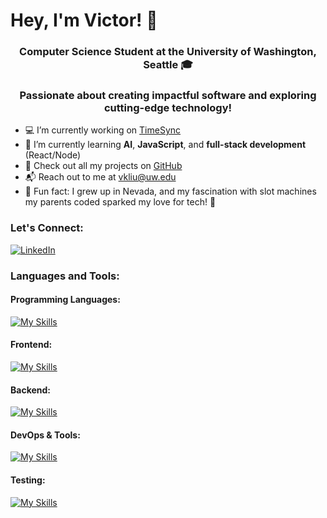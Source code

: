 # Hey, I'm Victor! 👋

<h3 align="center">
 <b>Computer Science Student at the University of Washington, Seattle 🎓</b>
</h3>
<h3 align="center">
 <b> Passionate about creating impactful software and exploring cutting-edge technology! </b>
</h3>

- 💻 I’m currently working on [TimeSync](link-to-project)
- 🔬 I’m currently learning **AI**, **JavaScript**, and **full-stack development** (React/Node)
- 📁 Check out all my projects on [GitHub](your-github-link)
- 📬 Reach out to me at [vkliu@uw.edu](mailto:vkliu@uw.edu)
- 🌵 Fun fact: I grew up in Nevada, and my fascination with slot machines my parents coded sparked my love for tech! 🎰

### Let's Connect:
[![LinkedIn](https://skillicons.dev/icons?i=linkedin)](https://www.linkedin.com/in/vkliu)

### Languages and Tools:

#### Programming Languages:
[![My Skills](https://skillicons.dev/icons?i=js,ts,python,java,cpp,c&perline=6)](your-github-link)

#### Frontend:
[![My Skills](https://skillicons.dev/icons?i=html,css,react,nextjs,tailwind,figma&perline=6)](your-github-link)

#### Backend:
[![My Skills](https://skillicons.dev/icons?i=nodejs,linux,firebase,supabase&perline=6)](your-github-link)

#### DevOps & Tools:
[![My Skills](https://skillicons.dev/icons?i=aws,github,gitlab,git&perline=6)](your-github-link)

#### Testing:
[![My Skills](https://skillicons.dev/icons?i=selenium&perline=6)](your-github-link)


<!--
[![GitHub Streak](https://streak-stats.demolab.com?user=v-kliu)](your-linkedin-url)
-->

<!--
**v-kliu/v-kliu** is a ✨ _special_ ✨ repository because its `README.md` (this file) appears on your GitHub profile.

Here are some ideas to get you started:

- 🔭 I’m currently working on ...
- 🌱 I’m currently learning ...
- 👯 I’m looking to collaborate on ...
- 🤔 I’m looking for help with ...
- 💬 Ask me about ...
- 📫 How to reach me: ...
- 😄 Pronouns: ...
- ⚡ Fun fact: ...
-->
